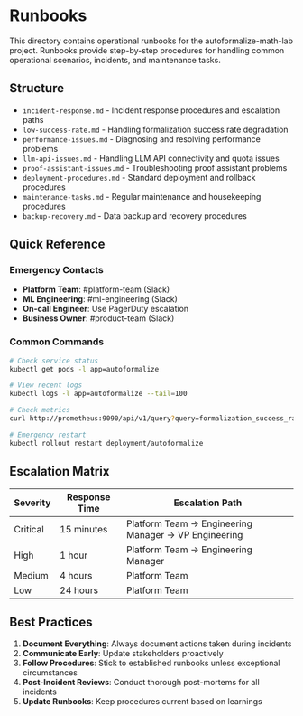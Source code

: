# Runbooks

This directory contains operational runbooks for the autoformalize-math-lab project. Runbooks provide step-by-step procedures for handling common operational scenarios, incidents, and maintenance tasks.

## Structure

- `incident-response.md` - Incident response procedures and escalation paths
- `low-success-rate.md` - Handling formalization success rate degradation
- `performance-issues.md` - Diagnosing and resolving performance problems
- `llm-api-issues.md` - Handling LLM API connectivity and quota issues
- `proof-assistant-issues.md` - Troubleshooting proof assistant problems
- `deployment-procedures.md` - Standard deployment and rollback procedures
- `maintenance-tasks.md` - Regular maintenance and housekeeping procedures
- `backup-recovery.md` - Data backup and recovery procedures

## Quick Reference

### Emergency Contacts

- **Platform Team**: #platform-team (Slack)
- **ML Engineering**: #ml-engineering (Slack)  
- **On-call Engineer**: Use PagerDuty escalation
- **Business Owner**: #product-team (Slack)

### Common Commands

```bash
# Check service status
kubectl get pods -l app=autoformalize

# View recent logs
kubectl logs -l app=autoformalize --tail=100

# Check metrics
curl http://prometheus:9090/api/v1/query?query=formalization_success_rate

# Emergency restart
kubectl rollout restart deployment/autoformalize
```

## Escalation Matrix

| Severity | Response Time | Escalation Path |
|----------|---------------|-----------------|
| Critical | 15 minutes | Platform Team → Engineering Manager → VP Engineering |
| High | 1 hour | Platform Team → Engineering Manager |
| Medium | 4 hours | Platform Team |
| Low | 24 hours | Platform Team |

## Best Practices

1. **Document Everything**: Always document actions taken during incidents
2. **Communicate Early**: Update stakeholders proactively
3. **Follow Procedures**: Stick to established runbooks unless exceptional circumstances
4. **Post-Incident Reviews**: Conduct thorough post-mortems for all incidents
5. **Update Runbooks**: Keep procedures current based on learnings
